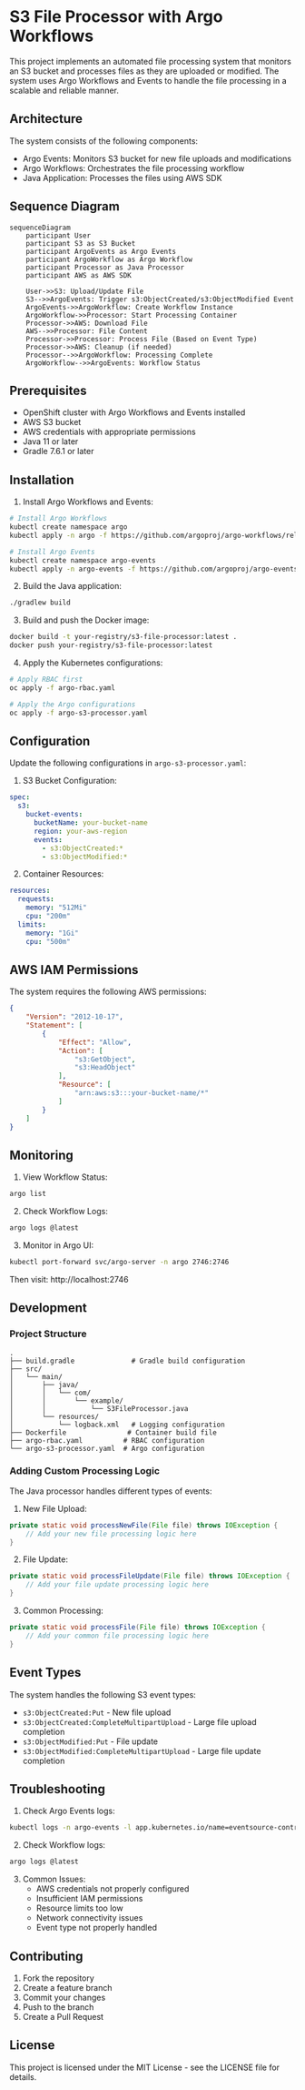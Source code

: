 # S3 File Processor with Argo Workflows

This project implements an automated file processing system that monitors an S3 bucket and processes files as they are uploaded or modified. The system uses Argo Workflows and Events to handle the file processing in a scalable and reliable manner.

## Architecture

The system consists of the following components:
- Argo Events: Monitors S3 bucket for new file uploads and modifications
- Argo Workflows: Orchestrates the file processing workflow
- Java Application: Processes the files using AWS SDK

## Sequence Diagram

```mermaid
sequenceDiagram
    participant User
    participant S3 as S3 Bucket
    participant ArgoEvents as Argo Events
    participant ArgoWorkflow as Argo Workflow
    participant Processor as Java Processor
    participant AWS as AWS SDK

    User->>S3: Upload/Update File
    S3-->>ArgoEvents: Trigger s3:ObjectCreated/s3:ObjectModified Event
    ArgoEvents->>ArgoWorkflow: Create Workflow Instance
    ArgoWorkflow->>Processor: Start Processing Container
    Processor->>AWS: Download File
    AWS-->>Processor: File Content
    Processor->>Processor: Process File (Based on Event Type)
    Processor->>AWS: Cleanup (if needed)
    Processor-->>ArgoWorkflow: Processing Complete
    ArgoWorkflow-->>ArgoEvents: Workflow Status
```

## Prerequisites

- OpenShift cluster with Argo Workflows and Events installed
- AWS S3 bucket
- AWS credentials with appropriate permissions
- Java 11 or later
- Gradle 7.6.1 or later

## Installation

1. Install Argo Workflows and Events:
```bash
# Install Argo Workflows
kubectl create namespace argo
kubectl apply -n argo -f https://github.com/argoproj/argo-workflows/releases/download/v3.4.8/install.yaml

# Install Argo Events
kubectl create namespace argo-events
kubectl apply -n argo-events -f https://github.com/argoproj/argo-events/releases/download/v1.7.4/install.yaml
```

2. Build the Java application:
```bash
./gradlew build
```

3. Build and push the Docker image:
```bash
docker build -t your-registry/s3-file-processor:latest .
docker push your-registry/s3-file-processor:latest
```

4. Apply the Kubernetes configurations:
```bash
# Apply RBAC first
oc apply -f argo-rbac.yaml

# Apply the Argo configurations
oc apply -f argo-s3-processor.yaml
```

## Configuration

Update the following configurations in `argo-s3-processor.yaml`:

1. S3 Bucket Configuration:
```yaml
spec:
  s3:
    bucket-events:
      bucketName: your-bucket-name
      region: your-aws-region
      events:
        - s3:ObjectCreated:*
        - s3:ObjectModified:*
```

2. Container Resources:
```yaml
resources:
  requests:
    memory: "512Mi"
    cpu: "200m"
  limits:
    memory: "1Gi"
    cpu: "500m"
```

## AWS IAM Permissions

The system requires the following AWS permissions:
```json
{
    "Version": "2012-10-17",
    "Statement": [
        {
            "Effect": "Allow",
            "Action": [
                "s3:GetObject",
                "s3:HeadObject"
            ],
            "Resource": [
                "arn:aws:s3:::your-bucket-name/*"
            ]
        }
    ]
}
```

## Monitoring

1. View Workflow Status:
```bash
argo list
```

2. Check Workflow Logs:
```bash
argo logs @latest
```

3. Monitor in Argo UI:
```bash
kubectl port-forward svc/argo-server -n argo 2746:2746
```
Then visit: http://localhost:2746

## Development

### Project Structure
```
.
├── build.gradle              # Gradle build configuration
├── src/
│   └── main/
│       ├── java/
│       │   └── com/
│       │       └── example/
│       │           └── S3FileProcessor.java
│       └── resources/
│           └── logback.xml   # Logging configuration
├── Dockerfile               # Container build file
├── argo-rbac.yaml          # RBAC configuration
└── argo-s3-processor.yaml  # Argo configuration
```

### Adding Custom Processing Logic

The Java processor handles different types of events:

1. New File Upload:
```java
private static void processNewFile(File file) throws IOException {
    // Add your new file processing logic here
}
```

2. File Update:
```java
private static void processFileUpdate(File file) throws IOException {
    // Add your file update processing logic here
}
```

3. Common Processing:
```java
private static void processFile(File file) throws IOException {
    // Add your common file processing logic here
}
```

## Event Types

The system handles the following S3 event types:
- `s3:ObjectCreated:Put` - New file upload
- `s3:ObjectCreated:CompleteMultipartUpload` - Large file upload completion
- `s3:ObjectModified:Put` - File update
- `s3:ObjectModified:CompleteMultipartUpload` - Large file update completion

## Troubleshooting

1. Check Argo Events logs:
```bash
kubectl logs -n argo-events -l app.kubernetes.io/name=eventsource-controller
```

2. Check Workflow logs:
```bash
argo logs @latest
```

3. Common Issues:
   - AWS credentials not properly configured
   - Insufficient IAM permissions
   - Resource limits too low
   - Network connectivity issues
   - Event type not properly handled

## Contributing

1. Fork the repository
2. Create a feature branch
3. Commit your changes
4. Push to the branch
5. Create a Pull Request

## License

This project is licensed under the MIT License - see the LICENSE file for details. 